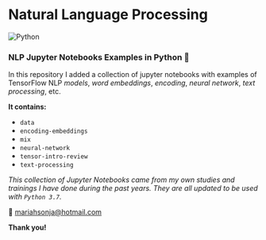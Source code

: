 # Natural Language Processing 
![Python](https://img.shields.io/badge/Python-3.7-brightgreen.svg)

### NLP Jupyter Notebooks Examples in Python :snake: 

In this repository I added a collection of jupyter notebooks with 
examples of TensorFlow NLP *models*, *word embeddings*, *encoding*, *neural network*, *text processing*, etc.


**It contains:**

- `data` 
- `encoding-embeddings` 
- `mix`  
- `neural-network`
- `tensor-intro-review`
- `text-processing`


*This collection of Jupyter Notebooks came from my own studies and trainings I have done during the past years. They are all updated to be used with `Python 3.7`.*

:email: mariahsonja@hotmail.com

**Thank you!**